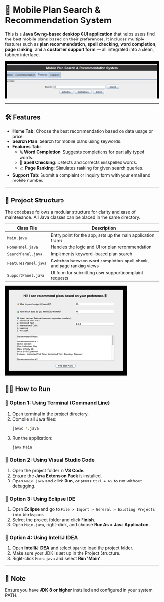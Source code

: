 # 📱 Mobile Plan Search & Recommendation System

This is a **Java Swing-based desktop GUI application** that helps users find the best mobile plans based on their preferences. It includes multiple features such as **plan recommendation**, **spell checking**, **word completion**, **page ranking**, and a **customer support form** — all integrated into a clean, tabbed interface.

![SearchBar-WordCompletion](assets/feature-wordCompletion.png)

---

## 🛠 Features

- **Home Tab**: Choose the best recommendation based on data usage or price.
- **Search Plan**: Search for mobile plans using keywords.
- **Features Tab**:
  - 🔤 **Word Completion**: Suggests completions for partially typed words.
  - 📝 **Spell Checking**: Detects and corrects misspelled words.
  - 📈 **Page Ranking**: Simulates ranking for given search queries.
- **Support Tab**: Submit a complaint or inquiry form with your email and mobile number.

---

## 📁 Project Structure

The codebase follows a modular structure for clarity and ease of maintenance. All Java classes can be placed in the same directory.

| Class File           | Description                                                              |
|----------------------|--------------------------------------------------------------------------|
| `Main.java`          | Entry point for the app; sets up the main application frame              |
| `HomePanel.java`     | Handles the logic and UI for plan recommendation                         |
| `SearchPanel.java`   | Implements keyword-based plan search                                     |
| `FeaturesPanel.java` | Switches between word completion, spell check, and page ranking views    |
| `SupportPanel.java`  | UI form for submitting user support/complaint requests                   |

<img src="assets/searchBar.png" alt="Serach Plan" width="400"/>

## 🧑‍💻 How to Run

### 🔸 Option 1: Using Terminal (Command Line)

1. Open terminal in the project directory.
2. Compile all Java files:
   ```bash
   javac *.java
   ```
3. Run the application:
   ```bash
   java Main
   ```

### 🔸 Option 2: Using Visual Studio Code

1. Open the project folder in **VS Code**.
2. Ensure the **Java Extension Pack** is installed.
3. Open `Main.java` and click **Run**, or press `Ctrl + F5` to run without debugging.

### 🔸 Option 3: Using Eclipse IDE

1. Open **Eclipse** and go to `File > Import > General > Existing Projects into Workspace`.
2. Select the project folder and click **Finish**.
3. Open `Main.java`, right-click, and choose **Run As > Java Application**.

### 🔸 Option 4: Using IntelliJ IDEA

1. Open **IntelliJ IDEA** and select `Open` to load the project folder.
2. Make sure your JDK is set up in the Project Structure.
3. Right-click `Main.java` and select **Run 'Main'**.

---

## 📌 Note

Ensure you have **JDK 8 or higher** installed and configured in your system PATH.
